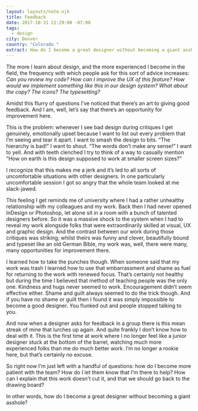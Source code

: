```yaml
---
layout: layouts/note.njk
title: Feedback
date: 2017-10-31 22:29:00 -07:00
tags:
  - design
city: Denver
country: "Colorado "
extract: How do I become a great designer without becoming a giant asshole?
---
```


The more I learn about design, and the more experienced I become in the field, the frequency with which people ask for this sort of advice increases: _Can you review my code? How can I improve the UX of this feature? How would we implement something like this in our design system? What about the copy? The icons? The typesetting?_

Amidst this flurry of questions I’ve noticed that there’s an art to giving good feedback. And I am, well, let’s say that there’s an opportunity for improvement here.

This is the problem: whenever I see bad design during critiques I get genuinely, emotionally upset because I want to list out every problem that I’m seeing and tear it apart. I want to smash the design to bits. “The hierarchy is bad!” I want to shout. “The words don’t make any sense!” I want to yell. And with teeth clenched I try to think of a way to casually mention “How on earth is this design supposed to work at smaller screen sizes?”

I recognize that this makes me a jerk and it’s led to all sorts of uncomfortable situations with other designers. In one particularly uncomfortable session I got so angry that the whole team looked at me slack-jawed.

This feeling I get reminds me of university where I had a rather unhealthy relationship with my colleagues and my work. Back then I had never opened InDesign or Photoshop, let alone sit in a room with a bunch of talented designers before. So it was a massive shock to the system when I had to reveal my work alongside folks that were extraordinarily skilled at visual, UX and graphic design. And the contrast between our work during those critiques was striking; whilst theirs was funny and clever, beautifully bound and typeset like an old German Bible, my work was, well, there were many, many opportunities for improvement there.

I learned how to take the punches though. When someone said that my work was trash I learned how to use that embarrassment and shame as fuel for returning to the work with renewed focus. That’s certainly not healthy but during the time I believed that method of teaching people was the only one. Kindness and hugs never seemed to work. Encouragement didn’t seem effective either. Shame and guilt always seemed to do the trick though. And if you have no shame or guilt then I found it was simply impossible to become a good designer. You flunked out and people stopped talking to you.

And now when a designer asks for feedback in a group there is this mean streak of mine that lurches up again. And quite frankly I don’t know how to deal with it. This is the first time at work where I no longer feel like a junior designer stuck at the bottom of the barrel, watching much more experienced folks than me do much better work. I’m no longer a rookie here, but that’s certainly no excuse.

So right now I’m just left with a handful of questions: how do I become more patient with the team? How do I let them know that I’m there to help? How can I explain that this work doesn’t cut it, and that we should go back to the drawing board?

In other words, how do I become a great designer without becoming a giant asshole?
